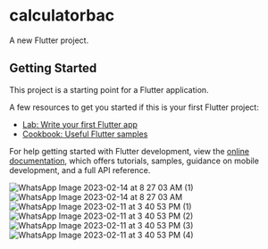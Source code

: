 # calculatorbac

A new Flutter project.

## Getting Started

This project is a starting point for a Flutter application.

A few resources to get you started if this is your first Flutter project:

- [Lab: Write your first Flutter app](https://docs.flutter.dev/get-started/codelab)
- [Cookbook: Useful Flutter samples](https://docs.flutter.dev/cookbook)

For help getting started with Flutter development, view the
[online documentation](https://docs.flutter.dev/), which offers tutorials,
samples, guidance on mobile development, and a full API reference.




![WhatsApp Image 2023-02-14 at 8 27 03 AM (1)](https://user-images.githubusercontent.com/124840785/218668138-5e4d5eea-93a5-47d3-b09b-53a9faf7757b.jpeg)
![WhatsApp Image 2023-02-14 at 8 27 03 AM](https://user-images.githubusercontent.com/124840785/218668202-acb75e7a-332a-4d7b-ba69-d92c9e4bb5e9.jpeg)
![WhatsApp Image 2023-02-11 at 3 40 53 PM (1)](https://user-images.githubusercontent.com/124840785/218668251-7b00393c-8657-44b4-b245-5fad8721380f.jpeg)
![WhatsApp Image 2023-02-11 at 3 40 53 PM (2)](https://user-images.githubusercontent.com/124840785/218668277-548415cb-9ff8-4102-8379-99e64d2c0ea5.jpeg)
![WhatsApp Image 2023-02-11 at 3 40 53 PM (3)](https://user-images.githubusercontent.com/124840785/218668322-ff4d7464-f37c-4c6a-bf9c-42562ac999d3.jpeg)
![WhatsApp Image 2023-02-11 at 3 40 53 PM (4)](https://user-images.githubusercontent.com/124840785/218668445-cad0b27d-e4df-4003-a008-6a18fecb6271.jpeg)

